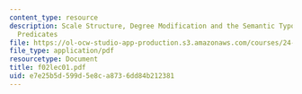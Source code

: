 ```yaml
---
content_type: resource
description: Scale Structure, Degree Modification and the Semantic Typology of Gradable
  Predicates
file: https://ol-ocw-studio-app-production.s3.amazonaws.com/courses/24-979-topics-in-semantics-fall-2002/e7e25b5d599d5e8ca8736dd84b212381_f02lec01.pdf
file_type: application/pdf
resourcetype: Document
title: f02lec01.pdf
uid: e7e25b5d-599d-5e8c-a873-6dd84b212381
---
```

